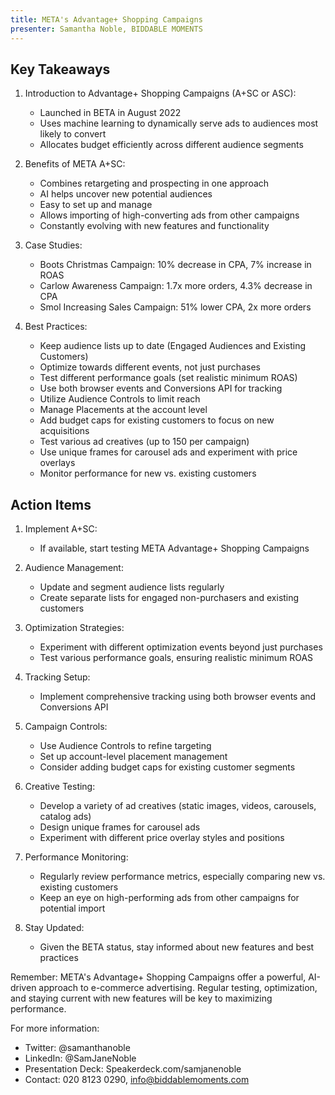 ```yaml
---
title: META's Advantage+ Shopping Campaigns
presenter: Samantha Noble, BIDDABLE MOMENTS
---
```

## Key Takeaways

1. Introduction to Advantage+ Shopping Campaigns (A+SC or ASC):
   - Launched in BETA in August 2022
   - Uses machine learning to dynamically serve ads to audiences most likely to convert
   - Allocates budget efficiently across different audience segments

2. Benefits of META A+SC:
   - Combines retargeting and prospecting in one approach
   - AI helps uncover new potential audiences
   - Easy to set up and manage
   - Allows importing of high-converting ads from other campaigns
   - Constantly evolving with new features and functionality

3. Case Studies:
   - Boots Christmas Campaign: 10% decrease in CPA, 7% increase in ROAS
   - Carlow Awareness Campaign: 1.7x more orders, 4.3% decrease in CPA
   - Smol Increasing Sales Campaign: 51% lower CPA, 2x more orders

4. Best Practices:
   - Keep audience lists up to date (Engaged Audiences and Existing Customers)
   - Optimize towards different events, not just purchases
   - Test different performance goals (set realistic minimum ROAS)
   - Use both browser events and Conversions API for tracking
   - Utilize Audience Controls to limit reach
   - Manage Placements at the account level
   - Add budget caps for existing customers to focus on new acquisitions
   - Test various ad creatives (up to 150 per campaign)
   - Use unique frames for carousel ads and experiment with price overlays
   - Monitor performance for new vs. existing customers

## Action Items

1. Implement A+SC:
   - If available, start testing META Advantage+ Shopping Campaigns

2. Audience Management:
   - Update and segment audience lists regularly
   - Create separate lists for engaged non-purchasers and existing customers

3. Optimization Strategies:
   - Experiment with different optimization events beyond just purchases
   - Test various performance goals, ensuring realistic minimum ROAS

4. Tracking Setup:
   - Implement comprehensive tracking using both browser events and Conversions API

5. Campaign Controls:
   - Use Audience Controls to refine targeting
   - Set up account-level placement management
   - Consider adding budget caps for existing customer segments

6. Creative Testing:
   - Develop a variety of ad creatives (static images, videos, carousels, catalog ads)
   - Design unique frames for carousel ads
   - Experiment with different price overlay styles and positions

7. Performance Monitoring:
   - Regularly review performance metrics, especially comparing new vs. existing customers
   - Keep an eye on high-performing ads from other campaigns for potential import

8. Stay Updated:
   - Given the BETA status, stay informed about new features and best practices

Remember: META's Advantage+ Shopping Campaigns offer a powerful, AI-driven approach to e-commerce advertising. Regular testing, optimization, and staying current with new features will be key to maximizing performance.

For more information:
- Twitter: @samanthanoble
- LinkedIn: @SamJaneNoble
- Presentation Deck: Speakerdeck.com/samjanenoble
- Contact: 020 8123 0290, info@biddablemoments.com

